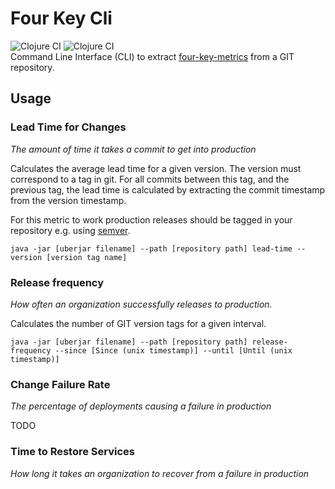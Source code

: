 # Four Key Cli

![Clojure CI](https://github.com/erwinvandenbeld/four-key-cli/actions/workflows/clojure.yml/badge.svg "Clojure CI") ![Clojure CI](https://github.com/erwinvandenbeld/four-key-cli/actions/workflows/release-package.yml/badge.svg "Clojure CI")
<br/>
Command Line Interface (CLI) to extract [four-key-metrics](https://www.thoughtworks.com/radar/techniques/four-key-metrics) from a GIT repository.

## Usage

### Lead Time for Changes
*The amount of time it takes a commit to get into production*

Calculates the average lead time for a given version. The version must correspond to a tag in git. For all commits between this 
tag, and the previous tag, the lead time is calculated by extracting the commit timestamp from the version timestamp. 

For this metric to work production releases should be tagged in your repository e.g. using  [semver](https://semver.org/).

`java -jar [uberjar filename] --path [repository path] lead-time --version [version tag name] `

### Release frequency
*How often an organization successfully releases to production.*

Calculates the number of GIT version tags for a given interval.

`java -jar [uberjar filename] --path [repository path] release-frequency --since [Since (unix timestamp)] --until [Until (unix timestamp)]`

### Change Failure Rate
*The percentage of deployments causing a failure in production*

TODO

### Time to Restore Services
*How long it takes an organization to recover from a failure in production*

